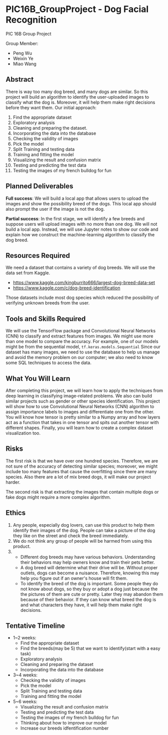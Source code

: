 # PIC16B_GroupProject - Dog Facial Recognition

PIC 16B Group Project

Group Member:
- Peng Wu
- Weixin Ye
- Miao Wang


## Abstract
There is way too many dog breed, and many dogs are similar. So this project will build an algorithm to identify the user-uploaded images to classify what the dog is. Moreover, it will help them make right decisions before they want them.
Our initial approach:
1. Find the appropriate dataset
2. Exploratory analysis
3. Cleaning and preparing the dataset.
4. Incorporating the data into the database
5. Checking the validity of images 
6. Pick the model
7. Split Training and testing data
8. Training and fitting the model
9. Visualizing the result and confusion matrix
10. Testing and predicting the test data
11. Testing the images of my french bulldog for fun

## Planned Deliverables
**Full success**: We will build a local app that allows users to upload the images and show the possibility breed of the dogs. This local app should also prompt the user if the image is not the dog.

**Partial success**:  In the first stage, we will identify a few breeds and suppose users will upload images with no more than one dog. We will not build a local app. Instead, we will use Jupyter notes to show our code and explain how we construct the machine-learning algorithm to classify the dog breed. 

## Resources Required
We need a dataset that contains a variety of dog breeds. We will use the data set from Kaggle. 
- https://www.kaggle.com/kingburrito666/largest-dog-breed-data-set
- https://www.kaggle.com/c/dog-breed-identification

Those datasets include most dog species which reduced the possibility of verifying unknown breeds from the user. 

## Tools and Skills Required
We will use the TensorFlow package and Convolutional Neural Networks (CNN) to classify and extract features from images. We might use more than one model to compare the accuracy. For example, one of our models might be from the sequential model, `tf.keras.models.Sequential`
Since our dataset has many images, we need to use the database to help us manage and avoid the memory problem on our computer; we also need to know some SQL techniques to access the data.



## What You Will Learn
After completing this project, we will learn how to apply the techniques from deep learning in classifying image-related problems. We also can build similar projects such as gender or other species identification. This project will show how to use Convolutional Neural Networks (CNN) algorithm to assign importance labels to images and differentiate one from the other. You will know how tensor is pretty similar to a Numpy array and how layers act as a function that takes in one tensor and spits out another tensor with different shapes. Finally, you will learn how to create a complex dataset visualization too. 


## Risks
The first risk is that we have over one hundred species. Therefore, we are not sure of the accuracy of detecting similar species; moreover, we might include too many features that cause the overfitting since there are many species. Also there are a lot of mix breed dogs, it will make our project harder.

The second risk is that extracting the images that contain multiple dogs or fake dogs might require a more complex algorithm.

## Ethics
1. Any people, especially dog lovers, can use this product to help them identify their images of the dog. People can take a picture of the dog they like on the street and check the breed immediately. 
2. We do not think any group of people will be harmed from using this product.
3. 
    - Different dog breeds may have various behaviors. Understanding their behaviors may help owners know and train their pets better.
    - A dog breed will determine what their drive will be. Without proper outlets, dogs can become a nuisance. Therefore, knowing this may help you figure out if an owner's house will fit them.
    - To identify the breed of the dog is important. Some people they do not know about dogs, so they buy or adopt a dog just because the the pictures of them are cute or pretty. Later they may abandon them because of their behavior. If they can know what breed the dog is and what characters they have, it will help them make right decisions. 
## Tentative Timeline
- 1~2 weeks:
  - Find the appropriate dataset
  - Find the breeds(may be 5) that we want to identify(start with a easy task)
  - Exploratory analysis 
  - Cleaning and preparing the dataset
  - Incorporating the data into the database
- 3~4 weeks:
  - Checking the validity of images 
  - Pick the model
  - Split Training and testing data
  - Training and fitting the model
- 5~6 weeks:
  - Visualizing the result and confusion matrix
  - Testing and predicting the test data
  - Testing the images of my french bulldog for fun
  - Thinking about how to improve our model
  - Increase our breeds idfentification number



